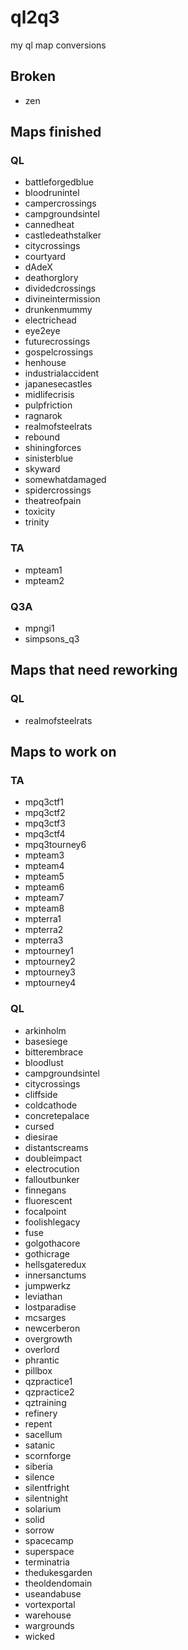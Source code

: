 # ql2q3
my ql map conversions

## Broken

* zen

## Maps finished

### QL

* battleforgedblue
* bloodrunintel
* campercrossings
* campgroundsintel
* cannedheat
* castledeathstalker
* citycrossings
* courtyard
* dAdeX
* deathorglory
* dividedcrossings
* divineintermission
* drunkenmummy
* electrichead
* eye2eye
* futurecrossings
* gospelcrossings
* henhouse
* industrialaccident
* japanesecastles
* midlifecrisis
* pulpfriction
* ragnarok
* realmofsteelrats
* rebound
* shiningforces
* sinisterblue
* skyward
* somewhatdamaged
* spidercrossings
* theatreofpain
* toxicity
* trinity

### TA

* mpteam1
* mpteam2

### Q3A

* mpngi1
* simpsons_q3

## Maps that need reworking

### QL

* realmofsteelrats

## Maps  to work on

### TA

* mpq3ctf1
* mpq3ctf2
* mpq3ctf3
* mpq3ctf4
* mpq3tourney6
* mpteam3
* mpteam4
* mpteam5
* mpteam6
* mpteam7
* mpteam8
* mpterra1
* mpterra2
* mpterra3
* mptourney1
* mptourney2
* mptourney3
* mptourney4

### QL

* arkinholm
* basesiege
* bitterembrace
* bloodlust
* campgroundsintel
* citycrossings
* cliffside
* coldcathode
* concretepalace
* cursed
* diesirae
* distantscreams
* doubleimpact
* electrocution
* falloutbunker
* finnegans
* fluorescent
* focalpoint
* foolishlegacy
* fuse
* golgothacore
* gothicrage
* hellsgateredux
* innersanctums
* jumpwerkz
* leviathan
* lostparadise
* mcsarges
* newcerberon
* overgrowth
* overlord
* phrantic
* pillbox
* qzpractice1
* qzpractice2
* qztraining
* refinery
* repent
* sacellum
* satanic
* scornforge
* siberia
* silence
* silentfright
* silentnight
* solarium
* solid
* sorrow
* spacecamp
* superspace
* terminatria
* thedukesgarden
* theoldendomain
* useandabuse
* vortexportal
* warehouse
* wargrounds
* wicked

